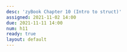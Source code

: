 ```yaml
---
desc: 'zyBook Chapter 10 (Intro to struct)'
assigned: 2021-11-02 14:00
due: 2021-11-11 14:00
num: h11
ready: true
layout: default
---
```

